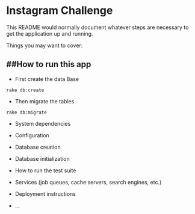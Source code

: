 Instagram Challenge
===================
This README would normally document whatever steps are necessary to get the
application up and running.

Things you may want to cover:

##How to run this app
---------------------
* First create the data Base
``````
rake db:create
``````
* Then migrate the tables
```````
rake db:migrate
```````

* System dependencies

* Configuration

* Database creation

* Database initialization

* How to run the test suite

* Services (job queues, cache servers, search engines, etc.)

* Deployment instructions

* ...
